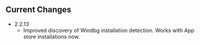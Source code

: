 ## Current Changes
* 2.2.13
  * Improved discovery of Windbg installation detection. Works with App store installations now.
